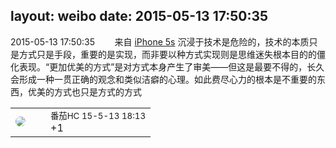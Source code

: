 layout: weibo
date: 2015-05-13 17:50:35
---
<meta name="referrer" content="no-referrer" />

2015-05-13 17:50:35  &nbsp;&nbsp;&nbsp;&nbsp;&nbsp;&nbsp; 来自 <a href="sinaweibo://customweibosource" rel="nofollow">iPhone 5s</a>
沉浸于技术是危险的，技术的本质只是方式只是手段，重要的是实现，而非要以种方式实现则是思维迷失根本目的的僵化表现。“更加优美的方式”是对方式本身产生了审美——但这是最要不得的，长久会形成一种一贯正确的观念和类似洁癖的心理。如此费尽心力的根本是不重要的东西，优美的方式也只是方式的方式 ​​​

<table style="width: 100%;">
  <tr>
    <td style="width: 40px;"><img style="border-radius:50%" src="https://tva4.sinaimg.cn/crop.0.0.100.100.50/96fcf04ejw1elxrupa39mj202s02s743.jpg?KID=imgbed,tva&Expires=1624466426&ssig=P%2BVhgPZFRl"></td>
    <td colspan="2"><small>番茄HC 15-5-13 18:13</small><br/>+1</td>
  </tr>
</table>

